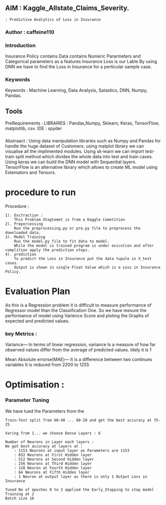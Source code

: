 
## AIM	: Kaggle_Allstate_Claims_Severity.
	: Predictive Analytics of Loss in Insurance


### Author	: caffeine110

### Introduction
Insurance Policy contains Data contains Numeric Pararmeters and Categorical parameters as a features
Insurance Loss is our Lable
By using DNN we have to find the Loss in Insurance for a perticular sample case.


### Keywords 
Keywords : Machine Learning, Data Analysis, Satastics, DNN, Numpy, Pandas.

## Tools
PreRequirements :
		 LIBRARIES	: Pandas,Numpy, Sklearn, Keras, TensorFlow, matplotlib, csv.
		 IDE		: spyder

###
Abstraact	: Using data manipulation libraries such as Numpy and Pandas for handle the huge dataset of Customers.
		  using matplot library we can visualise all the implimented modules.
		  Using sk-learn we can import test-train split method which divides the whole data into test and train cases.
		  Using keras we can build the DNN model with Sequential layers.
		  TensorFlow is an alternative library which allows to create ML model using Estemators and Tensors.


# procedure to run
Procedure : 

	1). Exctraction :
		This Problem Stagtemet is from a Kaggle Cometition
	2). Preporcessing
		Run the preprocessing.py or pre.py file to preprocess the downloaded data.
	3). Model Training
		Run the model.py file to fit data to model.
		While the model is trained program is under exicution and after complition apply the prediction steps.
	4). prediction
		To predict the Loss in Insurance put the data tupule in X_test cases.
		Output is shown in single Float Value which is a Loss in Insurance Policy.


# Evaluation Plan

As this is a Regression problem it is difficult to measure performance of Regressor model than the Classification One.
So we have mesure the performance of model using Varience Score and ploting the Graphs of expected and predicted values.


### key Metrics :


Variance—
	In terms of linear regression, variance Is a measure of how far observed
	values differ from the average of predicted values.
	Idely it is 1

Mean Absolute errorse(MAE)—
	It is a difference between two continues variables
	It is reduced from 2200 to 1255



# Optimisation :

### Parameter Tuning

We have tued the Parameters from the 

	Train-Test split from 60-40 ... 80-20 and get the best accuracy at 75-25

	Varing from 1... we choose Dense Layers : 6

	Number of Neurons in Layer each layers :
	We got best accuracy at layers at :
		: 1153 Neurons at input layer as Parameters are 1153
		: 832 Neurons at First Hidden layer
		: 512 Neurons at Second Hidden layer
		: 256 Neurons at Third Hidden layer
		: 128 Neuron at Fourth Hidden layer
		: 64 Neurons at Fifth Hidden layer
		: 1 Neuron at output layer as there is only 1 Output Loss in Insurance

	Tuned No of epoches 0 to 2 applied the Early_Stopping to stop model Training at 2
	Batch size 16
